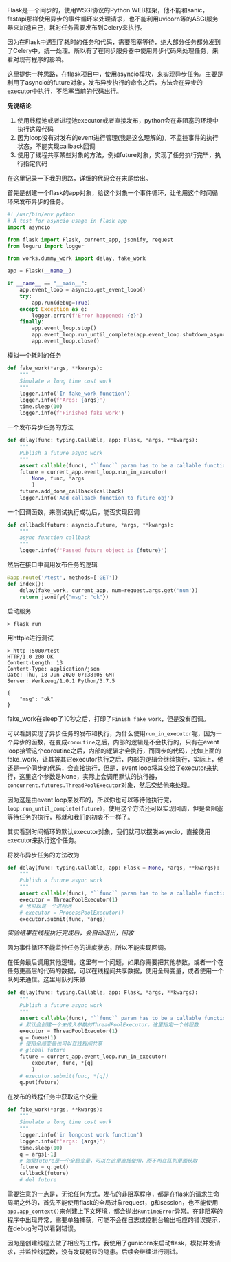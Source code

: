 Flask是一个同步的，使用WSGI协议的Python WEB框架，他不能和sanic，fastapi那样使用异步的事件循环来处理请求，也不能利用uvicorn等的ASGI服务器来加速自己，耗时任务需要发布到Celery来执行。

因为在Flask中遇到了耗时的任务和代码，需要阻塞等待，绝大部分任务都分发到了Celery中，统一处理。所以有了在同步服务器中使用异步代码来处理任务，来看对现有程序的影响。

这里提供一种思路，在flask项目中，使用asyncio模块，来实现异步任务。主要是利用了asyncio的future对象，发布异步执行的命令之后，方法会在异步的executor中执行，不阻塞当前的代码出行。

**先说结论**

1. 使用线程池或者进程池executor或者直接发布，python会在非阻塞的环境中执行这段代码
2. 因为loop没有对发布的event进行管理(我是这么理解的)，不监控事件的执行状态，不能实现callback回调
3. 使用了线程共享某些对象的方法，例如future对象，实现了任务执行完毕，执行指定代码

在这里记录一下我的思路，详细的代码会在末尾给出。

首先是创建一个flask的app对象，给这个对象一个事件循环，让他用这个时间循环来发布异步的任务。

```python
#! /usr/bin/env python
# A test for asyncio usage in flask app
import asyncio

from flask import Flask, current_app, jsonify, request
from loguru import logger

from works.dummy_work import delay, fake_work

app = Flask(__name__)

if __name__ == "__main__":
    app.event_loop = asyncio.get_event_loop()
    try:
        app.run(debug=True)
    except Exception as e:
        logger.error(f'Error happened: {e}')
    finally:
        app.event_loop.stop()
        app.event_loop.run_until_complete(app.event_loop.shutdown_asyncgens())
        app.event_loop.close()
```

模拟一个耗时的任务

```python
def fake_work(*args, **kwargs):
    """
    Simulate a long time cost work
    """
    logger.info('In fake_work function')
    logger.info(f'Args: {args}')
    time.sleep(10)
    logger.info(f'Finished fake work')
```

一个发布异步任务的方法

```python
def delay(func: typing.Callable, app: Flask, *args, **kwargs):
    """
    Publish a future async work
    """
    assert callable(func), "``func`` param has to be a callable function"
    future = current_app.event_loop.run_in_executor(
        None, func, *args
        )
    future.add_done_callback(callback)
    logger.info('Add callback function to future obj')
```

一个回调函数，来测试执行成功后，能否实现回调

```python
def callback(future: asyncio.Future, *args, **kwargs):
    """
    async function callback
    """
    logger.info(f'Passed future object is {future}')
```

然后在接口中调用发布任务的逻辑

```python
@app.route('/test', methods=['GET'])
def index():
    delay(fake_work, current_app, num=request.args.get('num'))
    return jsonify({"msg": "ok"})
```

启动服务

```shell
> flask run
```

用httpie进行测试

```shell
> http :5000/test
HTTP/1.0 200 OK
Content-Length: 13
Content-Type: application/json
Date: Thu, 18 Jun 2020 07:38:05 GMT
Server: Werkzeug/1.0.1 Python/3.7.5

{
    "msg": "ok"
}
```

fake_work在sleep了10秒之后，打印了`Finish fake work`，但是没有回调。

可以看到实现了异步任务的发布和执行，为什么使用`run_in_executor`呢，因为一个异步的函数，在变成`coroutine`之后，内部的逻辑是不会执行的，只有在event loop接管这个coroutine之后，内部的逻辑才会执行，而同步的代码，比如上面的fake_work，让其被其它executor执行之后，内部的逻辑会继续执行，实际上，他还是一个同步的代码，会直接执行，但是，event loop将其交给了executor来执行，这里这个参数是None，实际上会调用默认的执行器，`concurrent.futures.ThreadPoolExecutor`对象，然后交给他来处理。

因为这是由event loop来发布的，所以你也可以等待他执行完，`loop.run_until_complete(future)`，使用这个方法还可以实现回调，但是会阻塞等待任务的执行，那就和我们的初衷不一样了。

其实看到时间循环的默认executor对象，我们就可以摆脱asyncio，直接使用executor来执行这个任务。

将发布异步任务的方法改为

```python
def delay(func: typing.Callable, app: Flask = None, *args, **kwargs):
    """
    Publish a future async work
    """
    assert callable(func), "``func`` param has to be a callable function"
    executor = ThreadPoolExecutor(1)
    # 也可以是一个进程池
    # executor = ProcessPoolExecutor()
    executor.submit(func, *args)
```

*实验结果在线程执行完成后，会自动退出，回收*

因为事件循环不能监控任务的进度状态，所以不能实现回调。

在任务最后调用其他逻辑，这里有一个问题，如果你需要把其他参数，或者一个在任务更高层的代码的数据，可以在线程间共享数据，使用全局变量，或者使用一个队列来通信。这里用队列来做

```python
def delay(func: typing.Callable, app: Flask, *args, **kwargs):
    """
    Publish a future async work
    """
    assert callable(func), "``func`` param has to be a callable function"
    # 默认会创建一个未传入参数的ThreadPoolExecutor，这里指定一个线程数
    executor = ThreadPoolExecutor(1)
    q = Queue(1)
    # 使用全局变量也可以在线程间共享
    # global future
    future = current_app.event_loop.run_in_executor(
        executor, func, *[q]
        )
    # executor.submit(func, *[q])
    q.put(future)
```

在发布的线程任务中获取这个变量

```python
def fake_work(*args, **kwargs):
    """
    Simulate a long time cost work
    """
    logger.info('in longcost work function')
    logger.info(f'args: {args}')
    time.sleep(10)
    q = args[-1]
    # 如果future是一个全局变量，可以在这里直接使用，而不用在队列里面获取
    future = q.get()
    callback(future)
    # del future
```

需要注意的一点是，无论任何方式，发布的非阻塞程序，都是在flask的请求生命周期之外的，首先不能使用flask的全局对象request，g和session，也不能使用`app.app_context()`来创建上下文环境，都会抛出`RuntimeError`异常。在非阻塞的程序中出现异常，需要单独捕获，可能不会在日志或控制台输出相应的错误提示，在debug时可以看到错误。

因为是创建线程去做了相应的工作，我使用了gunicorn来启动flask，模拟并发请求，并监控线程数，没有发现明显的隐患。后续会继续进行测试。